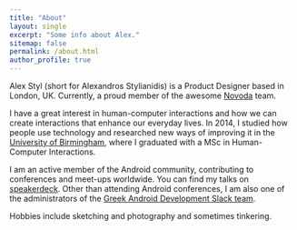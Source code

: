 ```yaml
---
title: "About"
layout: single
excerpt: "Some info about Alex."
sitemap: false
permalink: /about.html
author_profile: true
---
```


Alex Styl (short for Alexandros Stylianidis) is a Product Designer based in London, UK. Currently, a proud member of the awesome [Novoda](https://www.novoda.com) team.

I have a great interest in human-computer interactions and how we can create interactions that enhance our everyday lives. In 2014, I studied how people use technology and researched new ways of improving it in the [University of Birmingham](http://www.birmingham.ac.uk/index.aspx), where I graduated with a MSc in Human-Computer Interactions.

I am an active member of the Android community, contributing to conferences and meet-ups worldwide. You can find my talks on [speakerdeck](https://speakerdeck.com/alexstyl/). Other than attending Android conferences, I am also one of the administrators of the [Greek Android Development Slack team](https://androiddevs-gr.github.io).

Hobbies include sketching and photography and sometimes tinkering.
